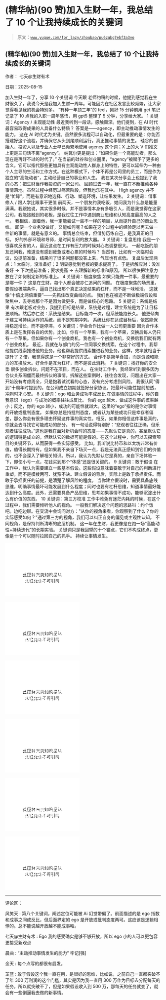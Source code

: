 # (精华帖)(90 赞)加入生财一年，我总结了 10 个让我持续成长的关键词

> 原文：[`www.yuque.com/for_lazy/zhoubao/pu6zgbg7ebf3a3vo`](https://www.yuque.com/for_lazy/zhoubao/pu6zgbg7ebf3a3vo)

## (精华帖)(90 赞)加入生财一年，我总结了 10 个让我持续成长的关键词

作者： 七天@生财有术

日期：2025-08-15

加入生财一年了，分享 10 个关键词 今天跟
老师约稿的时候，他提到感觉我在生财很久了，我说今天是我加入生财一周年。可能因为在社区发言比较频繁，让大家觉得看见我的机会特别多。
“有种一年顶三年”的 feel，刚好 15 分钟前用 get 笔记记录了 10 点我的入职一周年感悟，用 gpt5 整理了 5 分钟，分享给大家。 1 关键词：Agency /
主观能动性 最近我听到一段话，感触颇深。他们提到，在 AI 时代最容易取得成果的人具备什么特质？ 答案是——agency，即主动推动事情发生的能力。
这在 AI 时代尤为关键。虽然很多流程可以自动化，但最重要的是：你能否搭建好这个流程，并确保它从头到尾顺利运行，真正推动事情的发生。
硅谷的创始人、投资人以及专业人士早已频繁地使用 agency 这个词；X 上的大 V 们推文上更是三句话不离“agency”。
纳瓦尔更是提出：“如果你是一个高能动者，那么现在是再好不过的时代了。”
在当前的硅谷和创业圈里，“agency”被赋予了更多的含义。它可以指代那些更加具有主观能动性人群身上的特性，更可以延伸为一种由个人主导的生活和工作方式。在这种模式下，个体不再是公司里的员工，而是作为独立的“高能动者”，主动经营自己的事业和人生。
我在某次分享会上也提到了我的心态：把生财当作我投资的一家公司。 回顾过去一年，我一直在不断推动各种事情落地。虽然过程中经历过痛苦阶段，但我也乐在其中。
High agency 并不是“忙碌”，而是有意识地选择、行动、塑造环境，让结果发生。 2 关键词：借事修人 / 跟人学比跟事干更值
前两天，一个朋友约我吃饭，她问我为什么总是能量满满。我跟她说，其实很多时候，并不是事情本身有多吸引人，而是我觉得在这家公司，我能接触到的老板，是我过往工作中遇到商业思维和认知高度最高的人之一。
我相信，跟着他，我一定能尝试一些不一样的项目，从而提升自己的商业思维。
即便一个业务没做好，又能如何呢？如果在这个过程中的经验足以再去做一件新的事情，就是有意义的。 事情总会结束，但借势历练自己，是我真正的目标。
好的外部环境和导师，是时间复利的放大器。 3 关键词：复盘思维 我是一个很喜欢反省的人，最近这点在工作有压力的时候对心态调整很大。
一起吃饭的朋友还问我，难道没有感到疲惫或者心累的时候吗？ 当然有，比如有一次临时会议，没提前准备，结果问了很多问题都没答上来，气压也有点低。
复盘后发现两点：1 太临时，没准备好；2 明显感觉到老板的要求提高了。 于是拆解应对：没准备好 → 下次提前准备；要求提高 → 去理解新的标准和原因。
所以很快把注意力放在了如何制定新的标准上。 4 关键词：极度聚焦 如果只能做一件事，最重要的是哪一件？ 这是在生财，每个人都会被亦仁追问的问题。
在极度聚焦的场景里，要假设极端条件，逼自己找出那个真正决定结果的杠杆，而不是一味堆活。 这就像“十倍比两倍重要”——先抓住改变曲线的点。
我们也在被迫不断做极端假设和聚焦中，去寻找那个不是因为做更多，而是做核心的思路。 5 关键词：系统是结果
有次跟老板对业务，我提到目标是结果，系统是过程，建立系统是为了让目标更顺畅。然后亦仁说：系统是结果。 目标能冲一次，但系统能跑长久。
他更倾向于建立可持续运作的系统，而不是短期冲刺。 系统让你在达成目标后，依然能保持稳定增长，而不是停滞。 6 关键词：学会合作比做一人公司更重要
因为合作本质上是在发挥各自的优势。比如，你有一个苹果，我有一个苹果，交换后每人仍只有一个苹果。但如果你有一个创业商机，我也有一个创业商机，交换后我们就有两个创业商机。
最近，我就在与部门的另一位同事交换线索。在这个过程中，我帮他提供线索推进他的业务，他也帮我提供线索推进我的业务。这样，效率就相当于提升了 2 倍，我觉得这是一个非常好的方式。
合作不是简单叠加，而是资源和能力的互换放大。好合作是互为杠杆，而不是彼此消耗。 7 关键词：找好你的安全垫 很多创业拆伙，问题不在项目，而在人。
在生财工作中，我经常听到很多因为合伙关系闹僵而最终拆伙的事情。拆解这些案例时，往往会发现，问题出在大家一开始没有考虑周全，只是抱着试试看的心态，没有充分考虑到风险。
我很认同“得到”十周年时提到的，在公司成立初期就签好分家协议。把最坏可能性提前想透，冲刺时才心安。 8 关键词：ego 和业务成功率成反比
在做事情的过程中，你的自我意识（ego）与成功的概率往往成反比。
你的 ego 越大，做成这件事的概率越小；反之，你的 ego 越小，成功的可能性就越大。这里的“ego”指的是你对事情的开放或批判态度。
如果你总是持批判态度，或者认为某些成功只是幸存者偏差，那么你会有很多理由怀疑这件事的真实性。相反，如果你相信这件事是真的，你就会去寻找它可能成功的部分。
有一句话说得特别好：“悲观者往往正确，但乐观者往往成功。”这也是我在面对新机会时的态度——先默认它是真的，甚至默认它的逻辑链是成立的，但默认它的数据可能是假的。在这个过程中，你可以去探索项目的关键环节，从而获得一些实际感受。
比如，我听说比特币和以太坊非常有价值，值得长期持有。但如果我不亲自下场买一点，我是无法真正感知到它们的价值的，也不会深入了解相关知识。所以，我认为先默认它是真的，亲自下场体验一下，即使小亏一点，花钱买到那个“体感”还是很关键的。
9 关键词：敢于假设
在工作中，我认为需要建立一些基本假设。这些假设意味着要敢于对自己的判断进行重塑，而不是模棱两可、犹豫不决。建立假设的背后，实际上是敢于承担责任。而敢于承担责任的前提，是清楚了解风险的程度。
当你建立假设时，需要具备底线思维，明确事情最坏可能发展到什么程度；同时也要有杠杆思维，知道事情最好能达到什么高度。此外，还需要具备产品思维，思考如果事情不成功，能够沉淀出什么有价值的东西。
10 关键词：第三方校准 工作中难免有迷茫内耗的时候，在这个过程中，我们需要倾听他人的视角。
一般我们解决这个问题的思路叫：约个饭吧。边吃边聊。在交流中会询问对方："从你的视角来看，你观察到了什么？你的实际感受如何？"通过第三方的视角，我们可以纠正自身的偏见或主观性认知。
不同视角，是保持判断清晰的底层机制。 这一年在生财，我更像是在跑一场“高能动性+持续迭代”的长期实验。
关键词只是我回望的十个锚点，它们不构成终点，更像是十个可以随时拉回自己的抓手。 持续让事情发生。

![](img/b89bcc0cb7acc34ce76ffef55e8c4427.png "None")

![](img/f1ff9d440000a9929bb78807850e27db.png "None")

![](img/dbc6184aa0a27d580d4ff21125507e28.png "None")

![](img/579f503acb1745e5c24d031ebf60d786.png "None")

![](img/e60f959dfdbadaee6bb75ec3ab444cbc.png "None")

![](img/5fdf92bcc6c4245356bd767526106777.png "None")

* * *

评论区：

风笑天 : 第八个关键词，阐述定位可能被 Ai 幻觉带偏了。前面描述的是 ego 指数和成事之间成反比，但后面界定的 ego 是开放或批判态度两可。这应该是逻辑相悖的。总不能说越开放越不能成事哈。

七天@生财有术 : Ego 我的感受确实是够不够开放，所以 ego 小的人可以更包容更接受新观点

晨曲 : “主动推动事情发生的能力” 牢记[强]

金天 : 每个点写的都很有启发。

芷蓝 : 敢于假设这个我一直在用，是很好的思维，比如说，之前自己一直都突破不了年 300 万利润的这个门槛，其实是因为我一直用 300 万作为目标去分配每天的任务，所以就突破不了，但是如果假设收入到 500 万，那每天的任务就变了，就会有一些倒逼我去做的新事情。